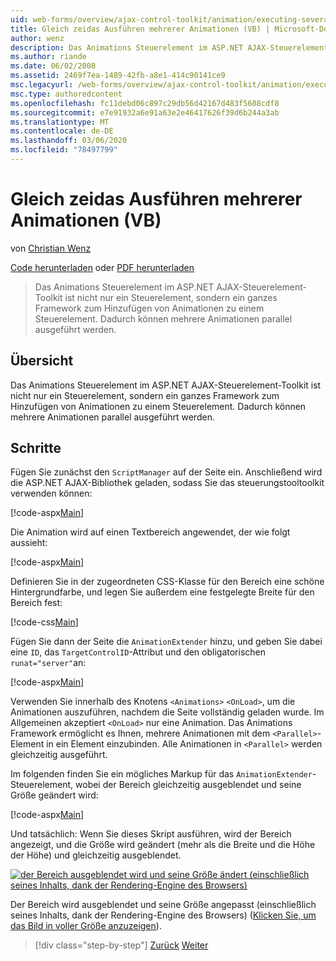 ```yaml
---
uid: web-forms/overview/ajax-control-toolkit/animation/executing-several-animations-at-the-same-time-vb
title: Gleich zeidas Ausführen mehrerer Animationen (VB) | Microsoft-Dokumentation
author: wenz
description: Das Animations Steuerelement im ASP.NET AJAX-Steuerelement-Toolkit ist nicht nur ein Steuerelement, sondern ein ganzes Framework zum Hinzufügen von Animationen zu einem Steuerelement. Sie ermöglicht das Ausführen von "Schweregrad"...
ms.author: riande
ms.date: 06/02/2008
ms.assetid: 2469f7ea-1489-42fb-a8e1-414c90141ce9
msc.legacyurl: /web-forms/overview/ajax-control-toolkit/animation/executing-several-animations-at-the-same-time-vb
msc.type: authoredcontent
ms.openlocfilehash: fc11debd06c897c29db56d42167d483f5608cdf8
ms.sourcegitcommit: e7e91932a6e91a63e2e46417626f39d6b244a3ab
ms.translationtype: MT
ms.contentlocale: de-DE
ms.lasthandoff: 03/06/2020
ms.locfileid: "78497799"
---
```

# <a name="executing-several-animations-at-the-same-time-vb"></a>Gleich zeidas Ausführen mehrerer Animationen (VB)

von [Christian Wenz](https://github.com/wenz)

[Code herunterladen](https://download.microsoft.com/download/f/9/a/f9a26acd-8df4-4484-8a18-199e4598f411/Animation2.vb.zip) oder [PDF herunterladen](https://download.microsoft.com/download/6/7/1/6718d452-ff89-4d3f-a90e-c74ec2d636a3/animation2VB.pdf)

> Das Animations Steuerelement im ASP.NET AJAX-Steuerelement-Toolkit ist nicht nur ein Steuerelement, sondern ein ganzes Framework zum Hinzufügen von Animationen zu einem Steuerelement. Dadurch können mehrere Animationen parallel ausgeführt werden.

## <a name="overview"></a>Übersicht

Das Animations Steuerelement im ASP.NET AJAX-Steuerelement-Toolkit ist nicht nur ein Steuerelement, sondern ein ganzes Framework zum Hinzufügen von Animationen zu einem Steuerelement. Dadurch können mehrere Animationen parallel ausgeführt werden.

## <a name="steps"></a>Schritte

Fügen Sie zunächst den `ScriptManager` auf der Seite ein. Anschließend wird die ASP.NET AJAX-Bibliothek geladen, sodass Sie das steuerungstooltoolkit verwenden können:

[!code-aspx[Main](executing-several-animations-at-the-same-time-vb/samples/sample1.aspx)]

Die Animation wird auf einen Textbereich angewendet, der wie folgt aussieht:

[!code-aspx[Main](executing-several-animations-at-the-same-time-vb/samples/sample2.aspx)]

Definieren Sie in der zugeordneten CSS-Klasse für den Bereich eine schöne Hintergrundfarbe, und legen Sie außerdem eine festgelegte Breite für den Bereich fest:

[!code-css[Main](executing-several-animations-at-the-same-time-vb/samples/sample3.css)]

Fügen Sie dann der Seite die `AnimationExtender` hinzu, und geben Sie dabei eine `ID`, das `TargetControlID`-Attribut und den obligatorischen `runat="server"`an:

[!code-aspx[Main](executing-several-animations-at-the-same-time-vb/samples/sample4.aspx)]

Verwenden Sie innerhalb des Knotens `<Animations>` `<OnLoad>`, um die Animationen auszuführen, nachdem die Seite vollständig geladen wurde. Im Allgemeinen akzeptiert `<OnLoad>` nur eine Animation. Das Animations Framework ermöglicht es Ihnen, mehrere Animationen mit dem `<Parallel>`-Element in ein Element einzubinden. Alle Animationen in `<Parallel>` werden gleichzeitig ausgeführt.

Im folgenden finden Sie ein mögliches Markup für das `AnimationExtender`-Steuerelement, wobei der Bereich gleichzeitig ausgeblendet und seine Größe geändert wird:

[!code-aspx[Main](executing-several-animations-at-the-same-time-vb/samples/sample5.aspx)]

Und tatsächlich: Wenn Sie dieses Skript ausführen, wird der Bereich angezeigt, und die Größe wird geändert (mehr als die Breite und die Höhe der Höhe) und gleichzeitig ausgeblendet.

[![der Bereich ausgeblendet wird und seine Größe ändert (einschließlich seines Inhalts, dank der Rendering-Engine des Browsers)](executing-several-animations-at-the-same-time-vb/_static/image2.png)](executing-several-animations-at-the-same-time-vb/_static/image1.png)

Der Bereich wird ausgeblendet und seine Größe angepasst (einschließlich seines Inhalts, dank der Rendering-Engine des Browsers) ([Klicken Sie, um das Bild in voller Größe anzuzeigen](executing-several-animations-at-the-same-time-vb/_static/image3.png)).

> [!div class="step-by-step"]
> [Zurück](adding-animation-to-a-control-vb.md)
> [Weiter](executing-several-animations-after-each-other-vb.md)
